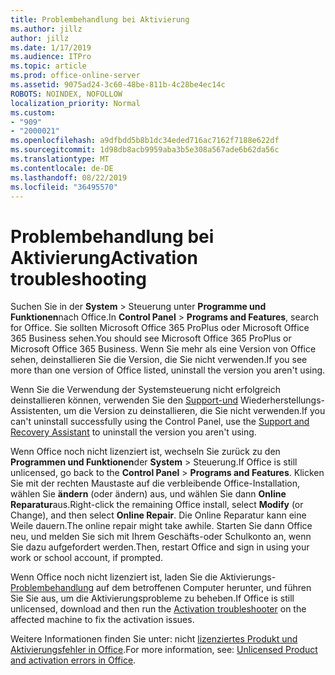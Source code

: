 ```yaml
---
title: Problembehandlung bei Aktivierung
ms.author: jillz
author: jillz
ms.date: 1/17/2019
ms.audience: ITPro
ms.topic: article
ms.prod: office-online-server
ms.assetid: 9075ad24-3c60-48be-811b-4c28be4ec14c
ROBOTS: NOINDEX, NOFOLLOW
localization_priority: Normal
ms.custom:
- "909"
- "2000021"
ms.openlocfilehash: a9dfbdd5b8b1dc34eded716ac7162f7188e622df
ms.sourcegitcommit: 1d98db8acb9959aba3b5e308a567ade6b62da56c
ms.translationtype: MT
ms.contentlocale: de-DE
ms.lasthandoff: 08/22/2019
ms.locfileid: "36495570"
---
```

# <a name="activation-troubleshooting"></a><span data-ttu-id="bd9c1-102">Problembehandlung bei Aktivierung</span><span class="sxs-lookup"><span data-stu-id="bd9c1-102">Activation troubleshooting</span></span>

<span data-ttu-id="bd9c1-103">Suchen Sie in der **System** \> Steuerung unter **Programme und Funktionen**nach Office.</span><span class="sxs-lookup"><span data-stu-id="bd9c1-103">In **Control Panel** \> **Programs and Features**, search for Office.</span></span> <span data-ttu-id="bd9c1-104">Sie sollten Microsoft Office 365 ProPlus oder Microsoft Office 365 Business sehen.</span><span class="sxs-lookup"><span data-stu-id="bd9c1-104">You should see Microsoft Office 365 ProPlus or Microsoft Office 365 Business.</span></span> <span data-ttu-id="bd9c1-105">Wenn Sie mehr als eine Version von Office sehen, deinstallieren Sie die Version, die Sie nicht verwenden.</span><span class="sxs-lookup"><span data-stu-id="bd9c1-105">If you see more than one version of Office listed, uninstall the version you aren't using.</span></span>
  
<span data-ttu-id="bd9c1-106">Wenn Sie die Verwendung der Systemsteuerung nicht erfolgreich deinstallieren können, verwenden Sie den [Support-und](https://aka.ms/SARA-OfficeUninstall-Alchemy) Wiederherstellungs-Assistenten, um die Version zu deinstallieren, die Sie nicht verwenden.</span><span class="sxs-lookup"><span data-stu-id="bd9c1-106">If you can't uninstall successfully using the Control Panel, use the [Support and Recovery Assistant](https://aka.ms/SARA-OfficeUninstall-Alchemy) to uninstall the version you aren't using.</span></span>
  
<span data-ttu-id="bd9c1-107">Wenn Office noch nicht lizenziert ist, wechseln Sie zurück zu den **Programmen und Funktionen**der **System** \> Steuerung.</span><span class="sxs-lookup"><span data-stu-id="bd9c1-107">If Office is still unlicensed, go back to the **Control Panel** \> **Programs and Features**.</span></span> <span data-ttu-id="bd9c1-108">Klicken Sie mit der rechten Maustaste auf die verbleibende Office-Installation, wählen Sie **ändern** (oder ändern) aus, und wählen Sie dann **Online Reparatur**aus.</span><span class="sxs-lookup"><span data-stu-id="bd9c1-108">Right-click the remaining Office install, select **Modify** (or Change), and then select **Online Repair**.</span></span> <span data-ttu-id="bd9c1-109">Die Online Reparatur kann eine Weile dauern.</span><span class="sxs-lookup"><span data-stu-id="bd9c1-109">The online repair might take awhile.</span></span> <span data-ttu-id="bd9c1-110">Starten Sie dann Office neu, und melden Sie sich mit Ihrem Geschäfts-oder Schulkonto an, wenn Sie dazu aufgefordert werden.</span><span class="sxs-lookup"><span data-stu-id="bd9c1-110">Then, restart Office and sign in using your work or school account, if prompted.</span></span>
  
<span data-ttu-id="bd9c1-111">Wenn Office noch nicht lizenziert ist, laden Sie die Aktivierungs- [Problembehandlung](https://aka.ms/SARA-OfficeActivation-Alchemy) auf dem betroffenen Computer herunter, und führen Sie Sie aus, um die Aktivierungsprobleme zu beheben.</span><span class="sxs-lookup"><span data-stu-id="bd9c1-111">If Office is still unlicensed, download and then run the [Activation troubleshooter](https://aka.ms/SARA-OfficeActivation-Alchemy) on the affected machine to fix the activation issues.</span></span>
  
<span data-ttu-id="bd9c1-112">Weitere Informationen finden Sie unter: nicht [lizenziertes Produkt und Aktivierungsfehler in Office](https://support.office.com/article/0d23d3c0-c19c-4b2f-9845-5344fedc4380).</span><span class="sxs-lookup"><span data-stu-id="bd9c1-112">For more information, see: [Unlicensed Product and activation errors in Office](https://support.office.com/article/0d23d3c0-c19c-4b2f-9845-5344fedc4380).</span></span>
